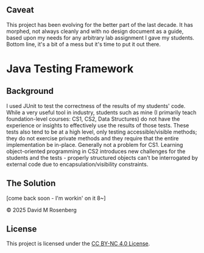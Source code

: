 ## Caveat
This project has been evolving for the better part of the last decade.  It has morphed, not always cleanly 
and with no design document as a guide, based upon my needs for any arbitrary lab assignment I gave my students.
Bottom line, it's a bit of a mess but it's time to put it out there.

# Java Testing Framework

## Background
I used JUnit to test the correctness of the results of my students' code.  While a very useful tool in industry,
students such as mine (I primarily teach foundation-level courses: CS1, CS2, Data Structures) do not have the
experience or insights to effectively use the results of those tests.  These tests also tend to be at a high level,
only testing accessible/visible methods; they do not exercise private methods and they require that the entire
implementation be in-place.  Generally not a problem for CS1.  Learning object-oriented programming in CS2
introduces new challenges for the students and the tests - properly structured objects can't be interrogated by
external code due to encapsulation/visibility constraints.

## The Solution
\[come back soon - I'm workin' on it 8~\]


© 2025 David M Rosenberg

## License
This project is licensed under the [CC BY-NC 4.0 License](https://creativecommons.org/licenses/by-nc/4.0/).
